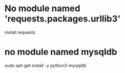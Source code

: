 #  No module named 'requests.packages.urllib3'
install requests

# no module named mysqldb
sudo apt-get install -y python3-mysqldb





